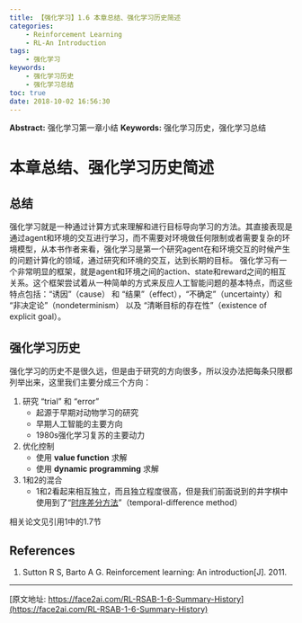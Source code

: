 ```yaml
---
title: 【强化学习】1.6 本章总结、强化学习历史简述
categories:
    - Reinforcement Learning
    - RL-An Introduction
tags:
    - 强化学习
keywords:
    - 强化学习历史
    - 强化学习总结
toc: true
date: 2018-10-02 16:56:30
---
```


**Abstract:** 强化学习第一章小结
**Keywords:** 强化学习历史，强化学习总结
<!--more-->
# 本章总结、强化学习历史简述
## 总结
强化学习就是一种通过计算方式来理解和进行目标导向学习的方法。其直接表现是通过agent和环境的交互进行学习，而不需要对环境做任何限制或者需要复杂的环境模型，从本书作者来看，强化学习是第一个研究agent在和环境交互的时候产生的问题计算化的领域，通过研究和环境的交互，达到长期的目标。
强化学习有一个非常明显的框架，就是agent和环境之间的action、state和reward之间的相互关系。这个框架尝试着从一种简单的方式来反应人工智能问题的基本特点，而这些特点包括：“诱因”（cause） 和 “结果”（effect），“不确定”（uncertainty）和 “非决定论”（nondeterminism） 以及 “清晰目标的存在性”（existence of explicit goal）。
## 强化学习历史
强化学习的历史不是很久远，但是由于研究的方向很多，所以没办法把每条只限都列举出来，这里我们主要分成三个方向：
1. 研究 “trial” 和 “error”
    - 起源于早期对动物学习的研究
    - 早期人工智能的主要方向
    - 1980s强化学习复苏的主要动力
2. 优化控制
    - 使用 **value function** 求解
    - 使用 **dynamic programming** 求解
3. 1和2的混合
    - 1和2看起来相互独立，而且独立程度很高，但是我们前面说到的井字棋中使用到了“[时序差分方法](https://face2ai.com/RL-RSAB-1-5-An-Extended-Example/)”（temporal-difference method）

相关论文见引用1中的1.7节

## References
1. Sutton R S, Barto A G. Reinforcement learning: An introduction[J]. 2011.






--------------------------
[原文地址: https://face2ai.com/RL-RSAB-1-6-Summary-History](https://face2ai.com/RL-RSAB-1-6-Summary-History)
